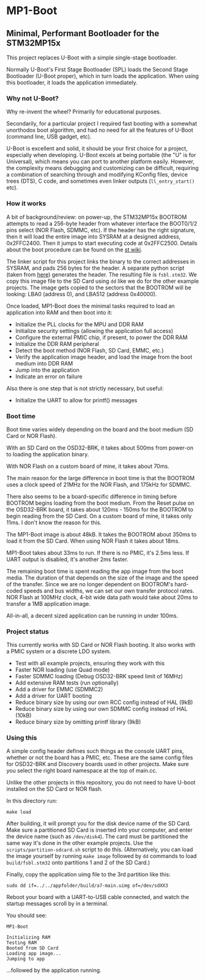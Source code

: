 # MP1-Boot 

## Minimal, Performant Bootloader for the STM32MP15x

This project replaces U-Boot with a simple single-stage bootloader.

Normally U-Boot's First Stage Bootloader (SPL) loads the Second Stage
Bootloader (U-Boot proper), which in turn loads the application. When using
this bootloader, it loads the application immediately.

### Why not U-Boot?

Why re-invent the wheel? Primarily for educational purposes.

Secondarily, for a particular project I required fast booting with a somewhat
unorthodox boot algorithm, and had no need for all the features of U-Boot
(command line, USB gadget, etc).

U-Boot is excellent and solid, it should be your first choice for a project,
especially when developing. U-Boot excels at being portable (the "U" is for
Universal), which means you can port to another platform easily. However, the
complexity means debugging and customizing can be difficult, requiring a
combination of searching through and modifying KConfig files, device trees
(DTS), C code, and sometimes even linker outputs (`ll_entry_start()` etc).

### How it works

A bit of background/review: on power-up, the STM32MP15x BOOTROM attempts to
read a 256-byte header from whatever interface the BOOT0/1/2 pins select (NOR
Flash, SDMMC, etc). If the header has the right signature, then it will load
the entire image into SYSRAM at a designed address, 0x2FFC2400. Then it jumps
to start executing code at 0x2FFC2500. Details about the boot procedure can be
found on the [st
wiki](https://wiki.st.com/stm32mpu/wiki/STM32_MPU_ROM_code_overview).

The linker script for this project links the binary to the correct addresses in
SYSRAM, and pads 256 bytes for the header. A separate python script (taken from
[here](https://github.com/WerWolv/STM32MP1OS)) generates the header. The resulting
file is `fsbl.stm32`. We copy this image file to the SD Card using `dd` like we
do for the other example projects. The image gets copied to the sectors that
the BOOTROM will be looking: LBA0 (address 0), and LBA512 (address 0x40000).

Once loaded, MP1-Boot does the minimal tasks required to load an application into
RAM and then boot into it:

  - Initialize the PLL clocks for the MPU and DDR RAM
  - Initialize security settings (allowing the application full access)
  - Configure the external PMIC chip, if present, to power the DDR RAM
  - Initialize the DDR RAM peripheral
  - Detect the boot method (NOR Flash, SD Card, EMMC, etc.)
  - Verify the application image header, and load the image from the boot
	medium into DDR RAM
  - Jump into the application 
  - Indicate an error on failure

Also there is one step that is not strictly necessary, but useful:

  - Initialize the UART to allow for printf() messages

### Boot time

Boot time varies widely depending on the board and the boot medium (SD Card or
NOR Flash).

With an SD Card on the OSD32-BRK, it takes about 500ms from power-on to loading
the application binary.

With NOR Flash on a custom board of mine, it takes about 70ms. 

The main reason for the large difference in boot time is that the BOOTROM uses
a clock speed of 21MHz for the NOR Flash, and 175kHz for SDMMC.

There also seems to be a board-specific difference in timing before BOOTROM
begins loading from the boot medium. From the Reset pulse on the OSD32-BRK
board, it takes about 120ms - 150ms for the BOOTROM to begin reading from the
SD Card. On a custom board of mine, it takes only 11ms. I don't know the reason
for this.

The MP1-Boot image is about 48kB. It takes the BOOTROM about 350ms to load it from
the SD Card. When using NOR Flash it takes about 18ms.

MP1-Boot takes about 33ms to run. If there is no PMIC, it's 2.5ms less. If UART
output is disabled, it's another 2ms faster.

The remaining boot time is spent reading the app image from the boot media. The
duration of that depends on the size of the image and the speed of the
transfer. Since we are no longer dependent on BOOTROM's hard-coded speeds and bus
widths, we can set our own transfer protocol rates. NOR Flash at 100MHz clock,
4-bit wide data path would take about 20ms to transfer a 1MB application image.

All-in-all, a decent sized application can be running in under 100ms.

### Project status

This currently works with SD Card or NOR Flash booting. It also works with
a PMIC system or a discrete LDO system. 

  * Test with all example projects, ensuring they work with this
  * Faster NOR loading (use Quad mode)
  * Faster SDMMC loading (Debug OSD32-BRK speed limit of 16MHz)
  * Add extensive RAM tests (run optionally)
  * Add a driver for EMMC (SDMMC2)
  * Add a driver for UART booting
  * Reduce binary size by using our own RCC config instead of HAL (9kB)
  * Reduce binary size by using our own SDMMC config instead of HAL (10kB)
  * Reduce binary size by omitting printf library (9kB)


### Using this

A simple config header defines such things as the console UART pins, whether or not the
board has a PMIC, etc. These are the same config files for OSD32-BRK and
Discovery boards used in other projects. Make sure you select the right
board namespace at the top of main.cc.

Unlike the other projects in this repository, you do not need to have U-boot
installed on the SD Card or NOR flash.

In this directory run:

```
make load
```

After building, it will prompt you for the disk device name of the SD Card.
Make sure a partitioned SD Card is inserted into your computer, and enter the
device name (such as `/dev/disk4`). The card must be partitioned the same way
it's done in the other example projects. Use the `scripts/partition-sdcard.sh`
script to do this. (Alternatively, you can load the image yourself by running
`make image` followed by `dd` commands to load `build/fsbl.stm32` onto
partitions 1 and 2 of the SD Card.)

Finally, copy the application uimg file to the 3rd partition like this:

```
sudo dd if=../../appfolder/build/a7-main.uimg of=/dev/sdXX3
```

Reboot your board with a UART-to-USB cable connected, and watch the startup
messages scroll by in a terminal.

You should see:

```
MP1-Boot

Initializing RAM
Testing RAM
Booted from SD Card
Loading app image...
Jumping to app 
```

...followed by the application running.



